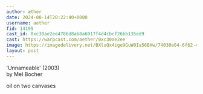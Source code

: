 ```yaml
---
author: æther
date: 2024-08-14T20:22:40+0000
username: aether
fid: 14199
cast_id: 0xc30ae2ee4786d8ab8a6917f4d4cbcf26bb135ed9
cast: https://warpcast.com/aether/0xc30ae2ee
image: https://imagedelivery.net/BXluQx4ige9GuW0Ia56BHw/74030e04-6f62-4220-c330-5d3469a2b700/original
layout: post
---
```

'Unnameable' (2003)   
by Mel Bocher   
  
oil on two canvases  

<img src='https://imagedelivery.net/BXluQx4ige9GuW0Ia56BHw/74030e04-6f62-4220-c330-5d3469a2b700/original' alt='' referrerpolicy='no-referrer'/>